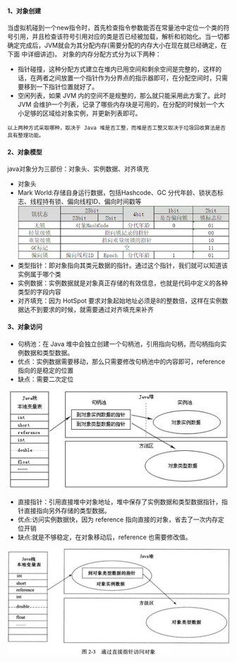 #### 1、对象创建
当虚拟机碰到一个new指令时，首先检查指令参数能否在常量池中定位一个类的符号引用，并且检查该符号引用对应的类是否已经被加载，解析和初始化。当一切都确定完成后，JVM就会为其分配内存(需要分配的内存大小在现在就已经确定，在 下面 中详细讲述)。
对象的内存分配方式分为以下两种：
- 指针碰撞，这种分配方式建立在堆内已用空间和剩余空间是完整的，这样的话，在两者之间放置一个指针作为分界点的指示器即可，在分配空间时，只需要移到一下指针位置就好了。
- 空闲列表，如果 JVM 内的空间不是规整的，那么就只能采用此方案了。此时 JVM 会维护一个列表，记录了哪些内存块是可用的，在分配的时候划一个大小足够的区域给对象实例，并更新列表即可。
```
以上两种方式采取哪种，取决于 Java 堆是否工整，而堆是否工整又取决于垃圾回收算法是否具有整理功能。
```

#### 2、对象模型
java对象分为三部份：对象头、实例数据、对齐填充
- 对象头
 - Mark World:存储自身运行数据，包括Hashcode、GC 分代年龄、锁状态标志、线程持有锁、偏向线程ID、偏向时间戳等
 ![](images/markworld.jpg)
 - 类型指针：即对象指向其类元数据的指针。通过这个指针，我们就可以知道该实例属于哪个类
- 实例数据：实例数据就是对象真正存储的有效信息，也就是代码中定义的各种类型的字段内容
- 对齐填充：因为 HotSpot 要求对象起始地址必须是8的整数倍，这样在实例数据达不到要求的时候，就需要通过对齐填充来补齐

#### 3、对象访问
- 句柄池：在 Java 堆中会独立创建一个句柄池，引用指向句柄，而句柄指向实例数据和类型数据。
 - 优点：实例数据需要移动，那么只需要修改句柄池中的内容即可，reference 指向的是稳定的位置
 - 缺点：需要二次定位

![](images/reference_pool.jpg)
- 直接指针：引用直接堆中对象地址，堆中保存了实例数据和类型数据指针，指针直接指向另外存储的类型数据。
 - 优点:访问实例数据快，因为 reference 指向直接的对象，省去了一次内存定位开销
 - 缺点:就是不够稳定，在对象移动后，reference 也需要修改值。

![](images/reference_point.png)
